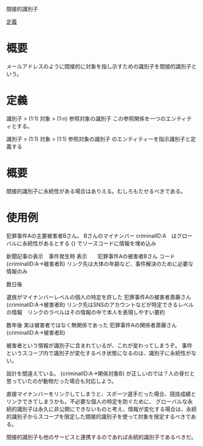 間接的識別子

[定義](https://www.w3.org/TR/webarch/#indirect-identification)

# 概要
メールアドレスのように間接的に対象を指し示すための識別子を間接的識別子という。

# 定義

識別子 > (1:1) 対象 > (1:n) 参照対象の識別子
この参照関係を一つのエンティティとする。

識別子 > (1:1) 対象 > (1:1) 参照対象の識別子
のエンティティーを指示識別子と定義する

# 概要
間接的識別子に永続性がある場合はありえる。むしろもたせるべきである。

# 使用例

犯罪事件Aの主要被害者Bさん。
Bさんのマイナンバー
criminalID:A　はグローバルに永続性があるとする
{} でソースコードに情報を埋め込み

新聞記事の表示　事件発生時
表示　　犯罪事件Aの被害者Bさん
コード　{criminalID:A->被害者B}
リンク先は大体の年齢など、事件解決のために必要な情報のみ

数日後

遺族がマイナンバーレベルの個人の特定を許した
犯罪事件Aの被害者斎藤さん
{criminalID:A->被害者B}
リンク先はSNSのアカウントなどが特定できるレベルの情報　リンクのラベルはその情報の中で本人を表現しやすい要約

数年後
実は被害者ではなく無関係であった
犯罪事件Aの関係者斎藤さん
{criminalID:A->被害者B}


被害者という情報が識別子に含まれているが、これが変わってしまうぞ。
事件というスコープ内で識別子が変化するべき状態になるのは、識別子に永続性がない。

設計を間違えている。
{criminalID:A->関係対象B}
が正しいのでは？人の骨だと思っていたのが動物だった場合も対応しよう。

直接マイナンバーをリンクしてしまうと、スポーツ選手だった場合、競技成績とリンクできてしまうかも。不必要な個人の特定を防ぐために、
グローバルな永続的識別子は永久に非公開にできないものと考え、情報が変化する場合は、永続的識別子からスコープを限定した間接的識別子を使って対象を限定するべきである。

間接的識別子も他のサービスと連携するのであれば永続的識別子であるべきだ。

